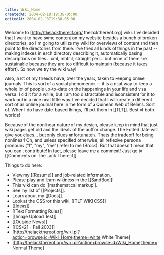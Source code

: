 ```yaml
---
title: Wiki_Home
createdAt: 2004-02-18T19:38-05:00
editedAt: 2004-02-18T19:38-05:00
---
```


Welcome to [http://thelackthereof.org/ thelackthereof.org] wiki. I've decided that I want to have some content on my website besides a bunch of broken directories, so I'm going to utilize my wiki for overviews of content and then point to the directories from there. I've tried all kinds of things in the past -- making indexes in each directory describing it, automatically basing descriptions on files... xml, mhtml, straight perl... but none of them are sustainable because they are too difficult to maintain (because it takes effort). So now we try the wiki way!

Also, a lot of my friends have, over the years, taken to keeping online journals. This is sort of a social phenomenon -- it is a neat way to keep a whole lot of people up-to-date on the happenings in your life and visa versa. I did it for a while, but I am too distractable and inconsistent for it to work out in a nice neat little way. I've decided that I will create a different sort of an online journal here in the form of a Quinean Web of Beliefs. Sort of. When I do have date-based things, I'll put them in [[TLT]]. Best of both worlds!

Because of the nonlinear nature of my design, please keep in mind that just wiki pages get old and the ideals of the author change. The Edited Date will give you clues... but only clues unfortunately. Thats the tradeoff for being nonlinear! Oh, and unless specified otherwise, all reflexive personal pronouns ("I", "my", "me") refer to me (Brock). But that doesn't mean that you can't contribute! In fact, please leave me a comment! Just go to [[Comments on The Lack Thereof]]

Things to do here:
* View my [[Resume]] and job-related information.
* Please play and learn wikiness in the [[SandBox]]!
* This wiki can do [[mathematical markup]].
* See my list of [[Projects]].
* Learn about my [[Docs]].
* Look at the CSS for this wiki, [[TLT WIKI CSS]]
* [[Ideas]]
* [[Text Formatting Rules]]
* [[Image Upload Test]]
* [[Outside News]]
* [[CS421 - Fall 2003]]
* [http://thelackthereof.org/wiki.pl?action=browse;id=Wiki_Home;theme=white White Theme] 
* [http://thelackthereof.org/wiki.pl?action=browse;id=Wiki_Home;theme= Normal Theme]


